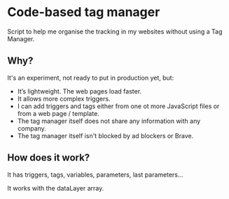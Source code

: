 # Code-based tag manager

Script to help me organise the tracking in my websites without using a Tag Manager.

## Why?

It's an experiment, not ready to put in production yet, but:

- It’s lightweight. The web pages load faster.
- It allows more complex triggers.
- I can add triggers and tags either from one ot more JavaScript files or from a web page / template.
- The tag manager itself does not share any information with any company.
- The tag manager itself isn't blocked by ad blockers or Brave.


## How does it work?

It has triggers, tags, variables, parameters, last parameters...

It works with the dataLayer array.
